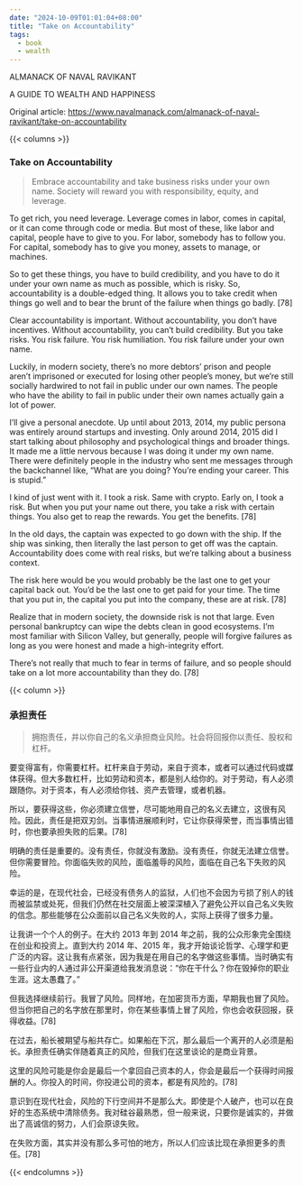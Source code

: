 ```yaml
---
date: "2024-10-09T01:01:04+08:00"
title: "Take on Accountability"
tags:
  - book
  - wealth
---
```


ALMANACK OF NAVAL RAVIKANT

A GUIDE TO WEALTH AND HAPPINESS

Original article: <https://www.navalmanack.com/almanack-of-naval-ravikant/take-on-accountability>

{{< columns >}}

### Take on Accountability

> Embrace accountability and take business risks under your own name. Society will reward you with responsibility, equity, and leverage.

To get rich, you need leverage. Leverage comes in labor, comes in capital, or it can come through code or media. But most of these, like labor and capital, people have to give to you. For labor, somebody has to follow you. For capital, somebody has to give you money, assets to manage, or machines.

So to get these things, you have to build credibility, and you have to do it under your own name as much as possible, which is risky. So, accountability is a double-edged thing. It allows you to take credit when things go well and to bear the brunt of the failure when things go badly. [78]

Clear accountability is important. Without accountability, you don’t have incentives. Without accountability, you can’t build credibility. But you take risks. You risk failure. You risk humiliation. You risk failure under your own name.

Luckily, in modern society, there’s no more debtors’ prison and people aren’t imprisoned or executed for losing other people’s money, but we’re still socially hardwired to not fail in public under our own names. The people who have the ability to fail in public under their own names actually gain a lot of power.

I’ll give a personal anecdote. Up until about 2013, 2014, my public persona was entirely around startups and investing. Only around 2014, 2015 did I start talking about philosophy and psychological things and broader things. It made me a little nervous because I was doing it under my own name. There were definitely people in the industry who sent me messages through the backchannel like, “What are you doing? You’re ending your career. This is stupid.”

I kind of just went with it. I took a risk. Same with crypto. Early on, I took a risk. But when you put your name out there, you take a risk with certain things. You also get to reap the rewards. You get the benefits. [78]

In the old days, the captain was expected to go down with the ship. If the ship was sinking, then literally the last person to get off was the captain. Accountability does come with real risks, but we’re talking about a business context.

The risk here would be you would probably be the last one to get your capital back out. You’d be the last one to get paid for your time. The time that you put in, the capital you put into the company, these are at risk. [78]

Realize that in modern society, the downside risk is not that large. Even personal bankruptcy can wipe the debts clean in good ecosystems. I’m most familiar with Silicon Valley, but generally, people will forgive failures as long as you were honest and made a high-integrity effort.

There’s not really that much to fear in terms of failure, and so people should take on a lot more accountability than they do. [78]

{{< column >}}

### 承担责任

> 拥抱责任，并以你自己的名义承担商业风险。社会将回报你以责任、股权和杠杆。

要变得富有，你需要杠杆。杠杆来自于劳动，来自于资本，或者可以通过代码或媒体获得。但大多数杠杆，比如劳动和资本，都是别人给你的。对于劳动，有人必须跟随你。对于资本，有人必须给你钱、资产去管理，或者机器。

所以，要获得这些，你必须建立信誉，尽可能地用自己的名义去建立，这很有风险。因此，责任是把双刃剑。当事情进展顺利时，它让你获得荣誉，而当事情出错时，你也要承担失败的后果。[78]

明确的责任是重要的。没有责任，你就没有激励。没有责任，你就无法建立信誉。但你需要冒险。你面临失败的风险，面临羞辱的风险，面临在自己名下失败的风险。

幸运的是，在现代社会，已经没有债务人的监狱，人们也不会因为亏损了别人的钱而被监禁或处死，但我们仍然在社交层面上被深深植入了避免公开以自己名义失败的信念。那些能够在公众面前以自己名义失败的人，实际上获得了很多力量。

让我讲一个个人的例子。在大约 2013 年到 2014 年之前，我的公众形象完全围绕在创业和投资上。直到大约 2014 年、2015 年，我才开始谈论哲学、心理学和更广泛的内容。这让我有点紧张，因为我是在用自己的名字做这些事情。当时确实有一些行业内的人通过非公开渠道给我发消息说：“你在干什么？你在毁掉你的职业生涯。这太愚蠢了。”

但我选择继续前行。我冒了风险。同样地，在加密货币方面，早期我也冒了风险。但当你把自己的名字放在那里时，你在某些事情上冒了风险，你也会收获回报，获得收益。[78]

在过去，船长被期望与船共存亡。如果船在下沉，那么最后一个离开的人必须是船长。承担责任确实伴随着真正的风险，但我们在这里谈论的是商业背景。

这里的风险可能是你会是最后一个拿回自己资本的人，你会是最后一个获得时间报酬的人。你投入的时间，你投进公司的资本，都是有风险的。[78]

意识到在现代社会，风险的下行空间并不是那么大。即使是个人破产，也可以在良好的生态系统中清除债务。我对硅谷最熟悉，但一般来说，只要你是诚实的，并做出了高诚信的努力，人们会原谅失败。

在失败方面，其实并没有那么多可怕的地方，所以人们应该比现在承担更多的责任。[78]

{{< endcolumns >}}
